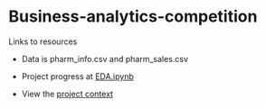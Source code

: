 # Business-analytics-competition

Links to resources

* Data is pharm_info.csv and pharm_sales.csv

* Project progress at [EDA.ipynb](https://github.com/FardinAhsan146/Business-analytics-competition/blob/master/data_cleaning/EDA.ipynb)

* View the [project context](https://github.com/FardinAhsan146/Business-analytics-competition/blob/master/SCB%20Business%20Analytics%20Competition%20Spring%202021%20Challenge%20and%20Tasks.pdf)
